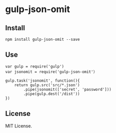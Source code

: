 # gulp-json-omit

## Install

```
npm install gulp-json-omit --save
```

## Use

```
var gulp = require('gulp')
var jsonomit = require('gulp-json-omit'）

gulp.task('jsonomit', function(){
	return gulp.src('src/*.json')
		.pipe(jsonomit(['secret', 'password']))
		.pipe(gulp.dest('/dist'))
})

```

## License

MIT License.